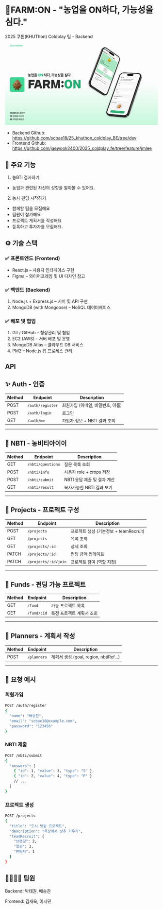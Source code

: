 # 🌱FARM:ON - "농업을 ON하다, 가능성을 심다."
 2025 쿠톤(KHUThon) Coldplay 팀 - Backend
![메인화면](main.png)

- Backend Github: https://github.com/scbae18/25_khuthon_coldplay_BE/tree/dev
- Frontend Github: https://github.com/jaewook2400/2025_coldplay_fe/tree/feature/jmlee

## 🔧 주요 기능
1. 농BTI 검사하기
- 농업과 관련된 자신의 성향을 알아볼 수 있어요.
2. 농사 펀딩 시작하기
- 함께할 팀을 모집해요
- 팀원이 참가해요
- 프로젝트 계획서를 작성해요
- 등록하고 투자자를 모집해요.

## ⚙️ 기술 스택
### ✅ 프론트엔드 (Frontend)
- React.js – 사용자 인터페이스 구현
- Figma – 와이어프레임 및 UI 디자인 참고
### ✅ 백엔드 (Backend)
1. Node.js + Express.js – 서버 및 API 구현
2. MongoDB (with Mongoose) – NoSQL 데이터베이스
### ✅ 배포 및 협업
1. Git / GitHub – 형상관리 및 협업
2. EC2 (AWS) – 서버 배포 및 운영
3. MongoDB Atlas – 클라우드 DB 서비스
4. PM2 – Node.js 앱 프로세스 관리

## API
## ✨ Auth - 인증

| Method | Endpoint         | Description          |
| ------ | ---------------- | -------------------- |
| POST   | `/auth/register` | 회원가입 (이메일, 비밀번호, 이름) |
| POST   | `/auth/login`    | 로그인                  |
| GET    | `/auth/me`       | 가입자 정보 + NBTI 결과 조회  |

---

## 🌱 NBTI - 농비티아이이

| Method | Endpoint          | Description         |
| ------ | ----------------- | ------------------- |
| GET    | `/nbti/questions` | 질문 목록 조회            |
| POST   | `/nbti/info`      | 사용자 role + crops 저장 |
| POST   | `/nbti/submit`    | NBTI 응답 제출 및 결과 계산  |
| GET    | `/nbti/result`    | 복사가능한 NBTI 결과 보기    |

---

## 💼 Projects - 프로젝트 구성

| Method | Endpoint             | Description                  |
| ------ | -------------------- | ---------------------------- |
| POST   | `/projects`          | 프로젝트 생성 (기본정보 + teamRecruit) |
| GET    | `/projects`          | 목록 조회                        |
| GET    | `/projects/:id`      | 상세 조회                        |
| PATCH  | `/projects/:id`      | 펀딩 금액 업데이트                   |
| PATCH  | `/projects/:id/join` | 프로젝트 참여 (역할 지정)              |

---

## 💸 Funds - 펀딩 가능 프로젝트

| Method | Endpoint    | Description    |
| ------ | ----------- | -------------- |
| GET    | `/fund`     | 가능 프로젝트 목록     |
| GET    | `/fund/:id` | 특정 프로젝트 계획서 조회 |

---

## 📅 Planners - 계획서 작성

| Method | Endpoint    | Description                       |
| ------ | ----------- | --------------------------------- |
| POST   | `/planners` | 계획서 생성 (goal, region, nbtiRef...) |

---

## 🔹 요청 예시

### 회원가입

```bash
POST /auth/register
{
  "name": "배승찬",
  "email": "scbae18@example.com",
  "password": "123456"
}
```

### NBTI 제출

```bash
POST /nbti/submit
{
  "answers": [
    { "id": 1, "value": 3, "type": "S" },
    { "id": 2, "value": 4, "type": "P" }
    // ...
  ]
}
```

### 프로젝트 생성

```bash
POST /projects
{
  "title": "도시 텃밭 프로젝트",
  "description": "옥상에서 상추 키우기",
  "teamRecruit": {
    "브랜딩": 2,
    "일꾼": 3,
    "펀딩자": 1
  }
}
```

## 👨‍👩‍👧‍👦 팀원
Backend: 박태권, 배승찬

Frontend: 김재욱, 이지민